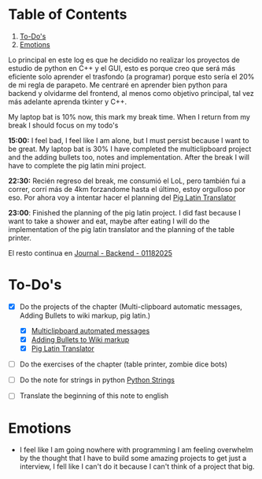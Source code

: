 
# Table of Contents

1.  [To-Do's](#orga63fdae)
2.  [Emotions](#org26b4fad)

Lo principal en este log es que he decidido no realizar los proyectos de estudio de python en C++ y el GUI, esto es porque creo que será más eficiente solo aprender el trasfondo (a programar) porque esto sería el 20% de mi regla de parapeto. Me centraré en aprender bien python para backend y olvidarme del frontend, al menos como objetivo principal, tal vez más adelante aprenda tkinter y C++.

My laptop bat is 10% now, this mark my break time. When I return from my break I should focus on my todo's

**15:00:** I feel bad, I feel like I am alone, but I must persist because I want to be great. My laptop bat is 30% I have completed the multiclipboard project and the adding bullets too, notes and implementation. After the break I will have to complete the pig latin mini project.

**22:30:** Recién regreso del break, me consumió el LoL, pero también fui a correr, corrí más de 4km forzandome hasta el último, estoy orgulloso por eso. Por ahora voy a intentar hacer el planning del [Pig Latin Translator](20250117135603-pig_latin_translator.md)

**23:00**: Finished the planning of the pig latin project. I did fast because I want to take a shower and eat, maybe after eating I will do the implementation of the pig latin translator and the planning of the table printer.

El resto continua en [Journal - Backend - 01182025](20250118005223-journal_backend_01182025.md)


<a id="orga63fdae"></a>

# To-Do's

-   [X] Do the projects of the chapter (Multi-clipboard automatic messages, Adding Bullets to wiki markup, pig latin.)
    -   [X] [Multiclipboard automated messages](20250117101852-multiclipboard_automated_messages.md)
    -   [X] [Adding Bullets to Wiki markup](20250117135546-adding_bullets_to_wiki_markup.md)
    -   [X] [Pig Latin Translator](20250117135603-pig_latin_translator.md)
-   [ ] Do the exercises of the chapter (table printer, zombie dice bots)
-   [ ] Do the note for strings in python [Python Strings](20250114133247-python_strings.md)
-   [ ] Translate the beginning of this note to english


<a id="org26b4fad"></a>

# Emotions

-   I feel like I am going nowhere with programming I am feeling overwhelm by the thought that I have to build some amazing projects to get just a interview, I fell like I can't do it because I can't think of a project that big.

